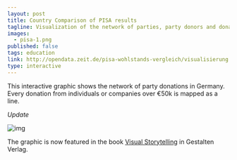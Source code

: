 ```yaml
---
layout: post
title: Country Comparison of PISA results
tagline: Visualization of the network of parties, party donors and donations.
images:
  - pisa-1.png
published: false
tags: education
link: http://opendata.zeit.de/pisa-wohlstands-vergleich/visualisierung.php
type: interactive
---
```


This interactive graphic shows the network of party donations in Germany. Every donation from individuals or companies over €50k is mapped as a line.

_Update_

![img](/img/gallery/visual-storytelling-.gif)

The graphic is now featured in the book [Visual Storytelling](http://shop.gestalten.com/visual-storytelling.html) in Gestalten Verlag.
